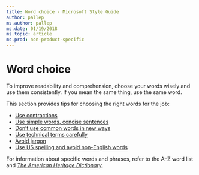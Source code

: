 ```yaml
---
title: Word choice - Microsoft Style Guide
author: pallep
ms.author: pallep
ms.date: 01/19/2018
ms.topic: article
ms.prod: non-product-specific
---
```


# Word choice

To
improve readability and comprehension, choose your words wisely
and use them consistently. If you mean the same thing, use the same
word. 

This section provides tips for choosing the right words for the job:

  - [Use contractions](~/word-choice/use-contractions.md)
  - [Use simple words, concise sentences](~/word-choice/use-simple-words-concise-sentences.md)
  - [Don’t use common words in new ways](~/word-choice/dont-use-common-words-in-new-ways.md)
  - [Use technical terms carefully](~/word-choice/use-technical-terms-carefully.md)
  - [Avoid jargon](~/word-choice/avoid-jargon.md)
  - [Use US spelling and avoid non-English words](~/word-choice/use-us-spelling-avoid-non-english-words.md)

For information about specific words and phrases, refer to the A–Z word list and [*The American Heritage Dictionary*](https://ahdictionary.com/).
